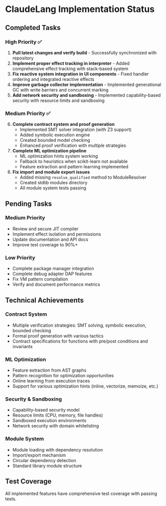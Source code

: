 # ClaudeLang Implementation Status

## Completed Tasks

### High Priority ✅
1. **Pull latest changes and verify build** - Successfully synchronized with repository
2. **Implement proper effect tracking in interpreter** - Added comprehensive effect tracking with stack-based system
3. **Fix reactive system integration in UI components** - Fixed handler ordering and integrated reactive effects
4. **Improve garbage collector implementation** - Implemented generational GC with write barriers and concurrent marking
5. **Add network security and sandboxing** - Implemented capability-based security with resource limits and sandboxing

### Medium Priority ✅
6. **Complete contract system and proof generation** 
   - Implemented SMT solver integration (with Z3 support)
   - Added symbolic execution engine
   - Created bounded model checking
   - Enhanced proof verification with multiple strategies
7. **Complete ML optimization pipeline**
   - ML optimization hints system working
   - Fallback to heuristics when scikit-learn not available
   - Feature extraction and pattern learning implemented
8. **Fix import and module export issues**
   - Added missing `resolve_qualified` method to ModuleResolver
   - Created stdlib modules directory
   - All module system tests passing

## Pending Tasks

### Medium Priority
- Review and secure JIT compiler
- Implement effect isolation and permissions
- Update documentation and API docs
- Improve test coverage to 90%+

### Low Priority
- Complete package manager integration
- Complete debug adapter DAP features
- Fix VM pattern compilation
- Verify and document performance metrics

## Technical Achievements

### Contract System
- Multiple verification strategies: SMT solving, symbolic execution, bounded checking
- Formal proof generation with various tactics
- Contract specifications for functions with pre/post conditions and invariants

### ML Optimization
- Feature extraction from AST graphs
- Pattern recognition for optimization opportunities
- Online learning from execution traces
- Support for various optimization hints (inline, vectorize, memoize, etc.)

### Security & Sandboxing
- Capability-based security model
- Resource limits (CPU, memory, file handles)
- Sandboxed execution environments
- Network security with domain whitelisting

### Module System
- Module loading with dependency resolution
- Import/export mechanism
- Circular dependency detection
- Standard library module structure

## Test Coverage
All implemented features have comprehensive test coverage with passing tests.